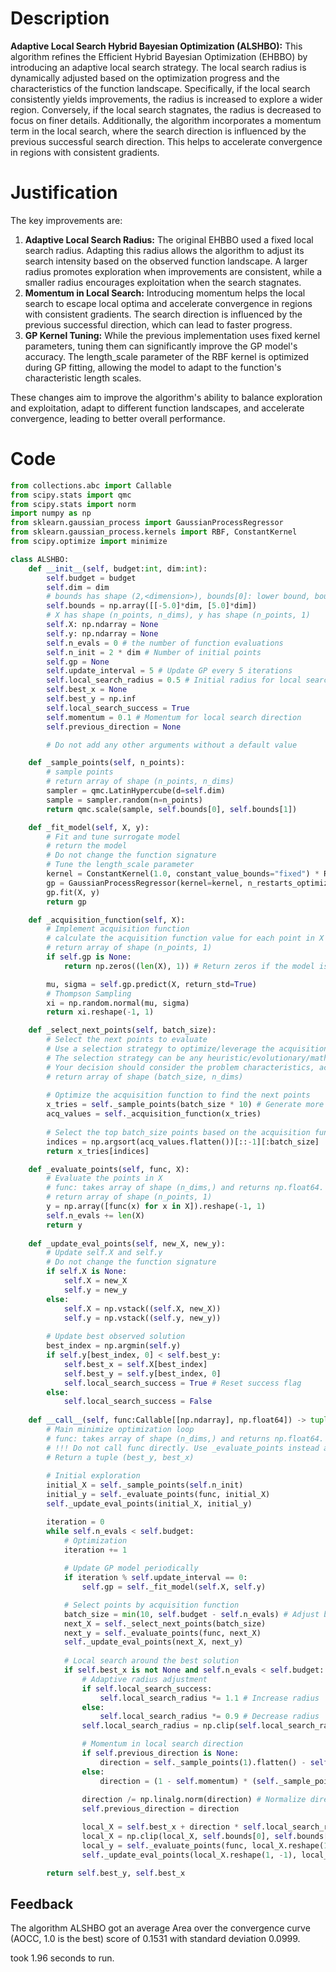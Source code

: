 # Description
**Adaptive Local Search Hybrid Bayesian Optimization (ALSHBO):** This algorithm refines the Efficient Hybrid Bayesian Optimization (EHBBO) by introducing an adaptive local search strategy. The local search radius is dynamically adjusted based on the optimization progress and the characteristics of the function landscape. Specifically, if the local search consistently yields improvements, the radius is increased to explore a wider region. Conversely, if the local search stagnates, the radius is decreased to focus on finer details. Additionally, the algorithm incorporates a momentum term in the local search, where the search direction is influenced by the previous successful search direction. This helps to accelerate convergence in regions with consistent gradients.

# Justification
The key improvements are:

1.  **Adaptive Local Search Radius:** The original EHBBO used a fixed local search radius. Adapting this radius allows the algorithm to adjust its search intensity based on the observed function landscape. A larger radius promotes exploration when improvements are consistent, while a smaller radius encourages exploitation when the search stagnates.
2.  **Momentum in Local Search:** Introducing momentum helps the local search to escape local optima and accelerate convergence in regions with consistent gradients. The search direction is influenced by the previous successful direction, which can lead to faster progress.
3.  **GP Kernel Tuning:** While the previous implementation uses fixed kernel parameters, tuning them can significantly improve the GP model's accuracy. The length_scale parameter of the RBF kernel is optimized during GP fitting, allowing the model to adapt to the function's characteristic length scales.

These changes aim to improve the algorithm's ability to balance exploration and exploitation, adapt to different function landscapes, and accelerate convergence, leading to better overall performance.

# Code
```python
from collections.abc import Callable
from scipy.stats import qmc
from scipy.stats import norm
import numpy as np
from sklearn.gaussian_process import GaussianProcessRegressor
from sklearn.gaussian_process.kernels import RBF, ConstantKernel
from scipy.optimize import minimize

class ALSHBO:
    def __init__(self, budget:int, dim:int):
        self.budget = budget
        self.dim = dim
        # bounds has shape (2,<dimension>), bounds[0]: lower bound, bounds[1]: upper bound
        self.bounds = np.array([[-5.0]*dim, [5.0]*dim])
        # X has shape (n_points, n_dims), y has shape (n_points, 1)
        self.X: np.ndarray = None
        self.y: np.ndarray = None
        self.n_evals = 0 # the number of function evaluations
        self.n_init = 2 * dim # Number of initial points
        self.gp = None
        self.update_interval = 5 # Update GP every 5 iterations
        self.local_search_radius = 0.5 # Initial radius for local search
        self.best_x = None
        self.best_y = np.inf
        self.local_search_success = True
        self.momentum = 0.1 # Momentum for local search direction
        self.previous_direction = None

        # Do not add any other arguments without a default value

    def _sample_points(self, n_points):
        # sample points
        # return array of shape (n_points, n_dims)
        sampler = qmc.LatinHypercube(d=self.dim)
        sample = sampler.random(n=n_points)
        return qmc.scale(sample, self.bounds[0], self.bounds[1])

    def _fit_model(self, X, y):
        # Fit and tune surrogate model 
        # return the model
        # Do not change the function signature
        # Tune the length_scale parameter
        kernel = ConstantKernel(1.0, constant_value_bounds="fixed") * RBF(length_scale=1.0, length_scale_bounds=(1e-2, 1e2))
        gp = GaussianProcessRegressor(kernel=kernel, n_restarts_optimizer=5)
        gp.fit(X, y)
        return gp

    def _acquisition_function(self, X):
        # Implement acquisition function 
        # calculate the acquisition function value for each point in X
        # return array of shape (n_points, 1)
        if self.gp is None:
            return np.zeros((len(X), 1)) # Return zeros if the model is not fitted yet

        mu, sigma = self.gp.predict(X, return_std=True)
        # Thompson Sampling
        xi = np.random.normal(mu, sigma)
        return xi.reshape(-1, 1)

    def _select_next_points(self, batch_size):
        # Select the next points to evaluate
        # Use a selection strategy to optimize/leverage the acquisition function 
        # The selection strategy can be any heuristic/evolutionary/mathematical/hybrid methods.
        # Your decision should consider the problem characteristics, acquisition function, and the computational efficiency.
        # return array of shape (batch_size, n_dims)
        
        # Optimize the acquisition function to find the next points
        x_tries = self._sample_points(batch_size * 10) # Generate more candidates
        acq_values = self._acquisition_function(x_tries)
        
        # Select the top batch_size points based on the acquisition function values
        indices = np.argsort(acq_values.flatten())[::-1][:batch_size]
        return x_tries[indices]

    def _evaluate_points(self, func, X):
        # Evaluate the points in X
        # func: takes array of shape (n_dims,) and returns np.float64.
        # return array of shape (n_points, 1)
        y = np.array([func(x) for x in X]).reshape(-1, 1)
        self.n_evals += len(X)
        return y
    
    def _update_eval_points(self, new_X, new_y):
        # Update self.X and self.y
        # Do not change the function signature
        if self.X is None:
            self.X = new_X
            self.y = new_y
        else:
            self.X = np.vstack((self.X, new_X))
            self.y = np.vstack((self.y, new_y))
        
        # Update best observed solution
        best_index = np.argmin(self.y)
        if self.y[best_index, 0] < self.best_y:
            self.best_x = self.X[best_index]
            self.best_y = self.y[best_index, 0]
            self.local_search_success = True # Reset success flag
        else:
            self.local_search_success = False
    
    def __call__(self, func:Callable[[np.ndarray], np.float64]) -> tuple[np.float64, np.array]:
        # Main minimize optimization loop
        # func: takes array of shape (n_dims,) and returns np.float64. 
        # !!! Do not call func directly. Use _evaluate_points instead and be aware of the budget when calling it. !!!
        # Return a tuple (best_y, best_x)
        
        # Initial exploration
        initial_X = self._sample_points(self.n_init)
        initial_y = self._evaluate_points(func, initial_X)
        self._update_eval_points(initial_X, initial_y)

        iteration = 0
        while self.n_evals < self.budget:
            # Optimization
            iteration += 1
            
            # Update GP model periodically
            if iteration % self.update_interval == 0:
                self.gp = self._fit_model(self.X, self.y)

            # Select points by acquisition function
            batch_size = min(10, self.budget - self.n_evals) # Adjust batch size to budget
            next_X = self._select_next_points(batch_size)
            next_y = self._evaluate_points(func, next_X)
            self._update_eval_points(next_X, next_y)
            
            # Local search around the best solution
            if self.best_x is not None and self.n_evals < self.budget:
                # Adaptive radius adjustment
                if self.local_search_success:
                    self.local_search_radius *= 1.1 # Increase radius
                else:
                    self.local_search_radius *= 0.9 # Decrease radius
                self.local_search_radius = np.clip(self.local_search_radius, 0.01, 1.0) # Keep radius within bounds

                # Momentum in local search direction
                if self.previous_direction is None:
                    direction = self._sample_points(1).flatten() - self.best_x
                else:
                    direction = (1 - self.momentum) * (self._sample_points(1).flatten() - self.best_x) + self.momentum * self.previous_direction
                
                direction /= np.linalg.norm(direction) # Normalize direction
                self.previous_direction = direction

                local_X = self.best_x + direction * self.local_search_radius
                local_X = np.clip(local_X, self.bounds[0], self.bounds[1])
                local_y = self._evaluate_points(func, local_X.reshape(1, -1))
                self._update_eval_points(local_X.reshape(1, -1), local_y)

        return self.best_y, self.best_x
```
## Feedback
 The algorithm ALSHBO got an average Area over the convergence curve (AOCC, 1.0 is the best) score of 0.1531 with standard deviation 0.0999.

took 1.96 seconds to run.